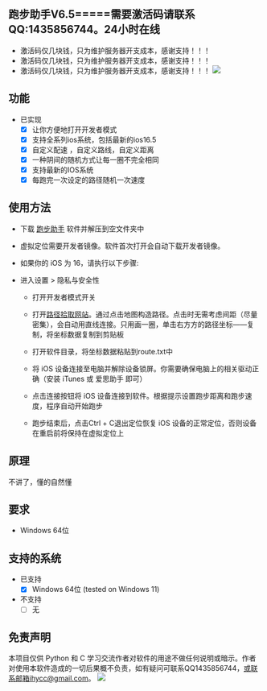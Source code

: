 ## 跑步助手V6.5=====需要激活码请联系QQ:1435856744。24小时在线
- 激活码仅几块钱，只为维护服务器开支成本，感谢支持！！！
- 激活码仅几块钱，只为维护服务器开支成本，感谢支持！！！
- 激活码仅几块钱，只为维护服务器开支成本，感谢支持！！！
![](http://www.ihjycc.top/app/6.png)
## 功能
- 已实现	
  - [x] 让你方便地打开开发者模式
  - [x] 支持全系列ios系统，包括最新的ios16.5
  - [x] 自定义配速 ，自定义路线，自定义距离
  - [x] 一种阴间的随机方式让每一圈不完全相同  
  - [x] 支持最新的IOS系统   
  - [x] 每跑完一次设定的路径随机一次速度   
## 使用方法
- 下载 [跑步助手](https://github.com/ihjycc/RUN/releases/download/6.5/RUN_V6.5.zip) 软件并解压到空文件夹中

- 虚拟定位需要开发者镜像。软件首次打开会自动下载开发者镜像。

- 如果你的 iOS 为 16，请执行以下步骤:

- 进入设置 > 隐私与安全性
  - 打开开发者模式开关

  - 打开[路径拾取网站](https://route.ihjycc.top)。通过点击地图构造路径。点击时无需考虑间距（尽量密集），会自动用直线连接。只用画一圈，单击右方方的路径坐标——复制，将坐标数据复制到剪贴板

  - 打开软件目录，将坐标数据粘贴到route.txt中

  - 将 iOS 设备连接至电脑并解除设备锁屏。你需要确保电脑上的相关驱动正确（安装 iTunes 或  爱思助手  即可）

  - 点击连接按钮将 iOS 设备连接到软件。根据提示设置跑步距离和跑步速度，程序自动开始跑步

  - 跑步结束后，点击Ctrl + C退出定位恢复 iOS 设备的正常定位，否则设备在重启前将保持在虚拟定位上
## 原理
不讲了，懂的自然懂

## 要求
- Windows 64位 

## 支持的系统
- 已支持
  - [x] Windows 64位 (tested on Windows 11)  
- 不支持
  - [ ] 无

## 免责声明
本项目仅供 Python 和 C 学习交流作者对软件的用途不做任何说明或暗示。作者对使用本软件造成的一切后果概不负责，如有疑问可联系QQ1435856744，或联系邮箱ihycc@gmail.com。 
![](http://www.ihjycc.top/app/5.jpg)

